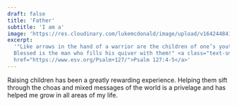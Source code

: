 ```yaml
---
draft: false
title: 'Father'
subtitle: 'I am a'
image: 'https://res.cloudinary.com/lukemcdonald/image/upload/v1642448418/lukemcdonald-com/luke-kids_znux81.jpg'
excerpt:
  '"Like arrows in the hand of a warrior are the children of one’s youth.
  Blessed is the man who fills his quiver with them!" <a class="text-sm font-semibold tracking-wide uppercase text-primary-800"
  href="https://www.esv.org/Psalm+127/">Psalm 127:4-5</a>'
---
```


Raising children has been a greatly rewarding experience. Helping them sift
through the choas and mixed messages of the world is a privelage and has helped
me grow in all areas of my life.

